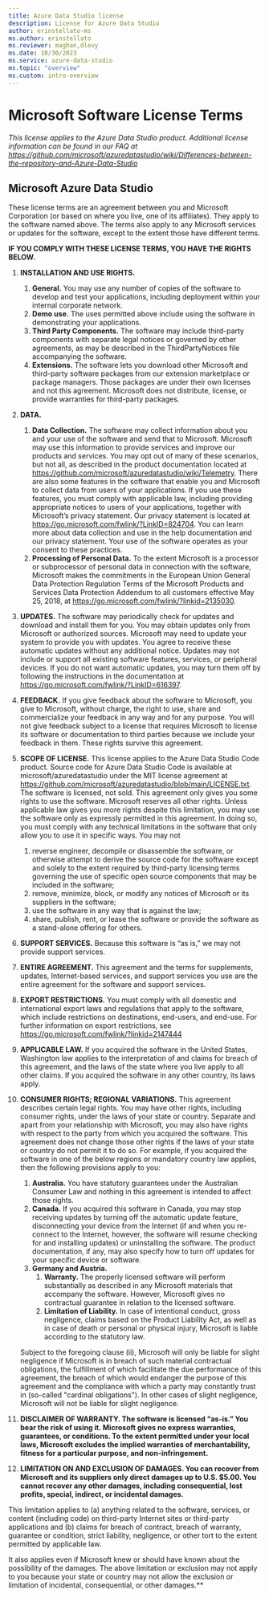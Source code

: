 ```yaml
---
title: Azure Data Studio license
description: License for Azure Data Studio
author: erinstellato-ms
ms.author: erinstellato
ms.reviewer: maghan,dlevy
ms.date: 10/30/2023
ms.service: azure-data-studio
ms.topic: "overview"
ms.custom: intro-overview
---
```


# Microsoft Software License Terms

*This license applies to the Azure Data Studio product. Additional license information can be found in our FAQ at <https://github.com/microsoft/azuredatastudio/wiki/Differences-between-the-repository-and-Azure-Data-Studio>*

## Microsoft Azure Data Studio

These license terms are an agreement between you and Microsoft Corporation (or based on where you live, one of its affiliates). They apply to the software named above. The terms also apply to any Microsoft services or updates for the software, except to the extent those have different terms.

**IF YOU COMPLY WITH THESE LICENSE TERMS, YOU HAVE THE RIGHTS BELOW.**

1. **INSTALLATION AND USE RIGHTS.**
    1. **General.** You may use any number of copies of the software to develop and test your applications, including deployment within your internal corporate network.
    1. **Demo use.** The uses permitted above include using the software in demonstrating your applications.
    1. **Third Party Components.** The software may include third-party components with separate legal notices or governed by other agreements, as may be described in the ThirdPartyNotices file accompanying the software.
    1. **Extensions.** The software lets you download other Microsoft and third-party software packages from our extension marketplace or package managers. Those packages are under their own licenses and not this agreement. Microsoft does not distribute, license, or provide warranties for third-party packages.

1. **DATA.**
    1. **Data Collection.** The software may collect information about you and your use of the software and send that to Microsoft. Microsoft may use this information to provide services and improve our products and services. You may opt out of many of these scenarios, but not all, as described in the product documentation located at <https://github.com/microsoft/azuredatastudio/wiki/Telemetry>. There are also some features in the software that enable you and Microsoft to collect data from users of your applications. If you use these features, you must comply with applicable law, including providing appropriate notices to users of your applications, together with Microsoft’s privacy statement. Our privacy statement is located at <https://go.microsoft.com/fwlink/?LinkID=824704>. You can learn more about data collection and use in the help documentation and our privacy statement. Your use of the software operates as your consent to these practices.
    1. **Processing of Personal Data.** To the extent Microsoft is a processor or subprocessor of personal data in connection with the software, Microsoft makes the commitments in the European Union General Data Protection Regulation Terms of the Microsoft Products and Services Data Protection Addendum to all customers effective May 25, 2018, at <https://go.microsoft.com/fwlink/?linkid=2135030>.

1. **UPDATES.** The software may periodically check for updates and download and install them for you. You may obtain updates only from Microsoft or authorized sources. Microsoft may need to update your system to provide you with updates. You agree to receive these automatic updates without any additional notice. Updates may not include or support all existing software features, services, or peripheral devices. If you do not want automatic updates, you may turn them off by following the instructions in the documentation at <https://go.microsoft.com/fwlink/?LinkID=616397>.

1. **FEEDBACK.** If you give feedback about the software to Microsoft, you give to Microsoft, without charge, the right to use, share and commercialize your feedback in any way and for any purpose. You will not give feedback subject to a license that requires Microsoft to license its software or documentation to third parties because we include your feedback in them. These rights survive this agreement.

1. **SCOPE OF LICENSE.** This license applies to the Azure Data Studio Code product. Source code for Azure Data Studio Code is available at microsoft/azuredatastudio under the MIT license agreement at <https://github.com/microsoft/azuredatastudio/blob/main/LICENSE.txt>. The software is licensed, not sold. This agreement only gives you some rights to use the software. Microsoft reserves all other rights. Unless applicable law gives you more rights despite this limitation, you may use the software only as expressly permitted in this agreement. In doing so, you must comply with any technical limitations in the software that only allow you to use it in specific ways. You may not
    1. reverse engineer, decompile or disassemble the software, or otherwise attempt to derive the source code for the software except and solely to the extent required by third-party licensing terms governing the use of specific open source components that may be included in the software;
    1. remove, minimize, block, or modify any notices of Microsoft or its suppliers in the software;
    1. use the software in any way that is against the law;
    1. share, publish, rent, or lease the software or provide the software as a stand-alone offering for others.

1. **SUPPORT SERVICES.** Because this software is “as is,” we may not provide support services.

1. **ENTIRE AGREEMENT.** This agreement and the terms for supplements, updates, Internet-based services, and support services you use are the entire agreement for the software and support services.

1. **EXPORT RESTRICTIONS.** You must comply with all domestic and international export laws and regulations that apply to the software, which include restrictions on destinations, end-users, and end-use. For further information on export restrictions, see <https://go.microsoft.com/fwlink/?linkid=2147444>

1. **APPLICABLE LAW.** If you acquired the software in the United States, Washington law applies to the interpretation of and claims for breach of this agreement, and the laws of the state where you live apply to all other claims. If you acquired the software in any other country, its laws apply.

1. **CONSUMER RIGHTS; REGIONAL VARIATIONS.** This agreement describes certain legal rights. You may have other rights, including consumer rights, under the laws of your state or country. Separate and apart from your relationship with Microsoft, you may also have rights with respect to the party from which you acquired the software. This agreement does not change those other rights if the laws of your state or country do not permit it to do so. For example, if you acquired the software in one of the below regions or mandatory country law applies, then the following provisions apply to you:
    1. **Australia.** You have statutory guarantees under the Australian Consumer Law and nothing in this agreement is intended to affect those rights.
    1. **Canada.** If you acquired this software in Canada, you may stop receiving updates by turning off the automatic update feature, disconnecting your device from the Internet (if and when you re-connect to the Internet, however, the software will resume checking for and installing updates) or uninstalling the software. The product documentation, if any, may also specify how to turn off updates for your specific device or software.
    1. **Germany and Austria.**
        1. **Warranty.** The properly licensed software will perform substantially as described in any Microsoft materials that accompany the software. However, Microsoft gives no contractual guarantee in relation to the licensed software.
        1. **Limitation of Liability.** In case of intentional conduct, gross negligence, claims based on the Product Liability Act, as well as in case of death or personal or physical injury, Microsoft is liable according to the statutory law.

   Subject to the foregoing clause (ii), Microsoft will only be liable for slight negligence if Microsoft is in breach of such material contractual obligations, the fulfillment of which facilitate the due performance of this agreement, the breach of which would endanger the purpose of this agreement and the compliance with which a party may constantly trust in (so-called "cardinal obligations"). In other cases of slight negligence, Microsoft will not be liable for slight negligence.

1. **DISCLAIMER OF WARRANTY. The software is licensed “as-is.” You bear the risk of using it. Microsoft gives no express warranties, guarantees, or conditions. To the extent permitted under your local laws, Microsoft excludes the implied warranties of merchantability, fitness for a particular purpose, and non-infringement.**

1. **LIMITATION ON AND EXCLUSION OF DAMAGES. You can recover from Microsoft and its suppliers only direct damages up to U.S. $5.00. You cannot recover any other damages, including consequential, lost profits, special, indirect, or incidental damages.**

This limitation applies to (a) anything related to the software, services, or content (including code) on third-party Internet sites or third-party applications and (b) claims for breach of contract, breach of warranty, guarantee or condition, strict liability, negligence, or other tort to the extent permitted by applicable law.

It also applies even if Microsoft knew or should have known about the possibility of the damages. The above limitation or exclusion may not apply to you because your state or country may not allow the exclusion or limitation of incidental, consequential, or other damages.**
